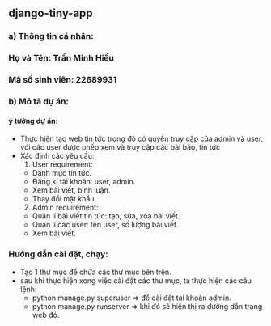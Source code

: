 ﻿## django-tiny-app 
 ### a) Thông tin cá nhân:
 ### Họ và Tên: Trần Minh Hiếu
 ### Mã số sinh viên: 22689931
 ### b) Mô tả dự án:
 #### ý tưởng dự án:
 - Thực hiện tạo web tin tức trong đó có quyền truy cập của admin và user, với các user được phếp xem và truy cập các bài báo, tin tức
 - Xác định các yêu cầu:
   1. User requirement:
     + Danh mục tin tức.
     + Đăng kí tài khoản: user, admin.
     + Xem bài viết, bình luận.
     + Thay đổi mật khẩu
   2. Admin requirement:
     + Quản lí bài viết tin tức: tạo, sửa, xóa bài viết.
     + Quản lí các user: tên user, số lượng bài viết.
     + Xem bài viết.
  ### Hướng dẫn cài đặt, chạy:
  - Tạo 1 thư mục để chứa các thư mục bên trên.
  - sau khi thực hiện xong việc cài đặt các thư mục, ta thực hiện các câu lệnh:
    + python manage.py superuser => để cài đặt tài khoản admin.
    + python manage.py runserver => khi đó sẽ hiển thị ra đường dẫn trang web đó.
 
